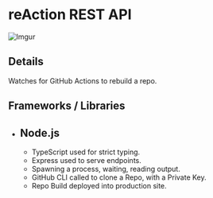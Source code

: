 # reAction REST API

![Imgur](https://i.imgur.com/g4mowgX.png)

## Details

Watches for GitHub Actions to rebuild a repo.

## Frameworks / Libraries

- Node.js
  -
  - TypeScript used for strict typing.
  - Express used to serve endpoints.
  - Spawning a process, waiting, reading output.
  - GitHub CLI called to clone a Repo, with a Private Key.
  - Repo Build deployed into production site.